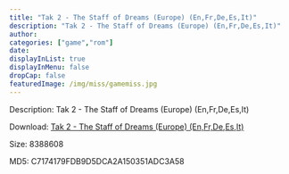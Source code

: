 ```yaml
---
title: "Tak 2 - The Staff of Dreams (Europe) (En,Fr,De,Es,It)"
description: "Tak 2 - The Staff of Dreams (Europe) (En,Fr,De,Es,It)"
author: 
categories: ["game","rom"]
date: 
displayInList: true
displayInMenu: false
dropCap: false
featuredImage: /img/miss/gamemiss.jpg
---
```


Description: Tak 2 - The Staff of Dreams (Europe) (En,Fr,De,Es,It)

Download: <a style="text-decoration:underline;" href="https://mega.nz/#!HawWhSII!qKuqtt6tQ0KG6f9rLmiVAbc_K7VJw6uYhy72WhftVDU" target = "_blank" rel = "nofollow" > Tak 2 - The Staff of Dreams (Europe) (En,Fr,De,Es,It)</a>

Size: 8388608

MD5: C7174179FDB9D5DCA2A150351ADC3A58

